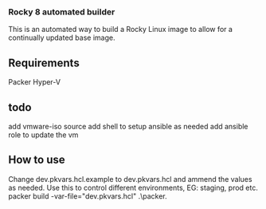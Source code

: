 ### Rocky 8 automated builder
This is an automated way to build a Rocky Linux image to allow for a continually updated base image.

## Requirements
Packer
Hyper-V

## todo
add vmware-iso source
add shell to setup ansible as needed
add ansible role to update the vm

## How to use
Change dev.pkvars.hcl.example to dev.pkvars.hcl and ammend the values as needed. Use this to control different environments, EG: staging, prod etc.
packer build -var-file="dev.pkvars.hcl" .\packer\.